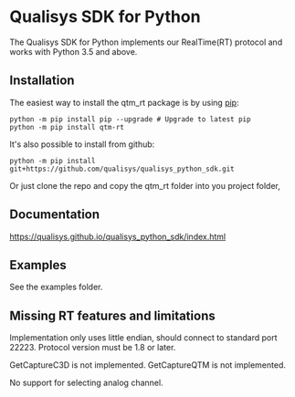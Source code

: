 Qualisys SDK for Python
================================

The Qualisys SDK for Python implements our RealTime(RT) protocol and works with Python 3.5 and above.

Installation
------------

The easiest way to install the qtm_rt package is by using [pip]((https://pip.pypa.io/en/stable/installing/)):

```
python -m pip install pip --upgrade # Upgrade to latest pip
python -m pip install qtm-rt
```

It's also possible to install from github:

```
python -m pip install git+https://github.com/qualisys/qualisys_python_sdk.git
```

Or just clone the repo and copy the qtm_rt folder into you project folder,

Documentation
-------------

https://qualisys.github.io/qualisys_python_sdk/index.html

Examples
--------

See the examples folder.

Missing RT features and limitations
-----------------------------------

Implementation only uses little endian, should connect to standard port 22223.
Protocol version must be 1.8 or later.

GetCaptureC3D is not implemented.
GetCaptureQTM is not implemented.

No support for selecting analog channel.
